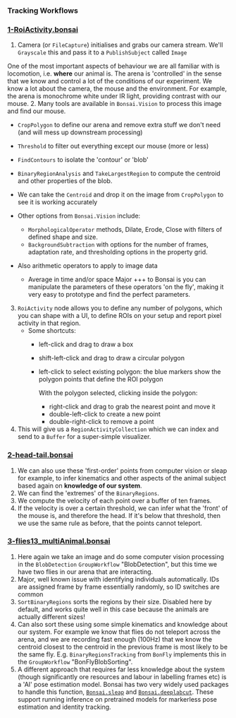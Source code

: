 ### Tracking Workflows
### <u>1-RoiActivity.bonsai</u>

1. Camera (or `FileCapture`) initialises and grabs our camera stream. We'll `Grayscale` this and pass it to a `PublishSubject` called `Image`

One of the most important aspects of behaviour we are all familiar with is locomotion, i.e. **where** our animal is. The arena is 'controlled' in the sense that we know and control a lot of the conditions of our experiment. We know a lot about the camera, the mouse and the environment. For example, the arena is monochrome white under IR light, providing contrast with our mouse. 
2. Many tools are available in `Bonsai.Vision` to process this image and find our mouse.

   - `CropPolygon` to define our arena and remove extra stuff we don't need (and will mess up downstream processing)
   - `Threshold` to filter out everything except our mouse (more or less)
   - `FindContours` to isolate the 'contour' or 'blob'
   - `BinaryRegionAnalysis` and `TakeLargestRegion` to compute the centroid and other properties of the blob.
   - We can take the `Centroid` and drop it on the image from `CropPolygon` to see it is working accurately

   - Other options from `Bonsai.Vision` include:
      - `MorphologicalOperator` methods, Dilate, Erode, Close with filters of defined shape and size.
      - `BackgroundSubtraction` with options for the number of frames, adaptation rate, and thresholding options in the property grid.
   - Also arithmetic operators to apply to image data
      - Average in time and/or space
Major +++ to Bonsai is you can manipulate the parameters of these operators 'on the fly', making it very easy to prototype and find the perfect parameters.

3. `RoiActivity` node allows you to define any number of polygons, which you can shape with a UI, to define ROIs on your setup and report pixel activity in that region.
   - Some shortcuts:
      - left-click and drag to draw a box
      - shift-left-click and drag to draw a circular polygon
      - left-click to select existing polygon: the blue markers show the polygon points that define the ROI polygon
      
         With the polygon selected, clicking inside the polygon:
         - right-click and drag to grab the nearest point and move it
         - double-left-click to create a new point
         - double-right-click to remove a point
4. This will give us a `RegionActivityCollection` which we can index and send to a `Buffer` for a super-simple visualizer.

### <u>2-head-tail.bonsai</u>

1. We can also use these 'first-order' points from computer vision or sleap for example, to infer kinematics and other aspects of the animal subject based again on **knowledge of our system**. 
2. We can find the 'extremes' of the `BinaryRegions`.
3. We compute the velocity of each point over a buffer of ten frames.
4. If the velocity is over a certain threshold, we can infer what the 'front' of the mouse is, and therefore the head. If it's below that threshold, then we use the same rule as before, that the points cannot teleport.

### <u>3-flies13_multiAnimal.bonsai</u>

1. Here again we take an image and do some computer vision processing in the `BlobDetection` `GroupWorkflow` "BlobDetection", but this time we have two flies in our arena that are interacting.
2. Major, well known issue with identifying individuals automatically. IDs are assigned frame by frame essentially randomly, so ID switches are common
3. `SortBinaryRegions` sorts the regions by their size. Disabled here by default, and works quite well in this case because the animals are actually different sizes!
4. Can also sort these using some simple kinematics and knowledge about our system. For example we know that flies do not teleport across the arena, and we are recording fast enough (100Hz) that we know the centroid closest to the centroid in the previous frame is most likely to be the same fly. E.g. `BinaryRegionsTracking` from `BonFly` implements this in the `GroupWorkflow` "BonFlyBlobSorting".
5. A different approach that requires far less knowledge about the system (though significantly ore resources and labour in labelling frames etc) is a 'AI' pose estimation model. Bonsai has two very widely used packages to handle this function, [`Bonsai.sleap`](https://bonsai-rx.org/sleap/index.html) and [`Bonsai.deeplabcut`](https://github.com/bonsai-rx/deeplabcut). These support running inference on pretrained models for markerless pose estimation and identity tracking. 
